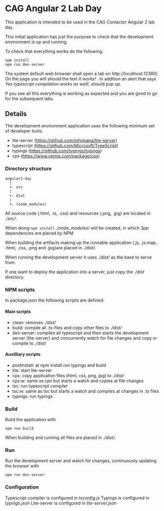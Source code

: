 CAG Angular 2 Lab Day
=====================
This application is intended to be used in the CAG Contactor Angular 2 lab day.

This initial application has just the purpose to check that the development environment is up and running. 

To check that everything works do the following:

    npm install
    npm run dev-server
    
The system default web browser shall open a tab on http://localhost:12380/.
On the page you will should the text _It works!_ . 
In addition an alert that says _Yes typescript compilation works as well!_, should pop up.

If you see all this everything is working as expected and you are good to go for the subsequent labs.

Details
-------

The development environment application uses the following minimum set of developer tools:

- lite-server (https://github.com/johnpapa/lite-server)
- typescript (https://github.com/Microsoft/TypeScript)
- typings (https://github.com/typings/typings)
- cpx (https://www.npmjs.com/package/cpx)

### Directory structure

    angular2-day 
      |
      +- src
      |
      +- dist
      |
      +- (node_modules)
              
All source code (.html, .ts, .css) and resources (.png, .jpg) are located in _./src/_.

When doing `npm install` _./node_modules/_ will be created, in which 3pp dependencies are placed by NPM.

When building the artifacts making up the runnable application (.js, .js.map, .html, .css, .png and .jpg)are placed in _./dist/_.

When running the development server it uses _./dist/_ as the base to serve from.

If one want to deploy the application into a server, just copy the _./dist_ directory.

### NPM scripts
In package.json the following scripts are defined:

#### Main scripts

- clean: removes _./dist/_ 
- build: compile all .ts-files and copy other files to _./dist/_
- dev-server: compiles all typescript and then starts the development 
  server (lite-server) and concurrently watch for file changes and copy 
  or compile to _./dist/_

#### Auxilliary scripts

- postinstall: at npm install run typings and build
- lite: start lite-server
- cpx: copy application files (html, css, png, jpg) to _./dist/_ 
- cpx:w: same as _cpx_ but starts a watch and copies at file changes 
- tsc: run typescript compiler
- tsc:w: same as tsc but starts a watch and compiles at changes in .ts files
- typings: run typings

### Build
Build the application with

    npm run build
    
When building and running all files are placed in _./dist/_.

### Run
Run the development server and watch for changes, continuously updating the browser with

    npm run dev-server

### Configuration
Typescript compiler is configured in _tsconfig.js_
Typings is configured in _typings.json_
Lite-server is configured in _lite-server.json_

